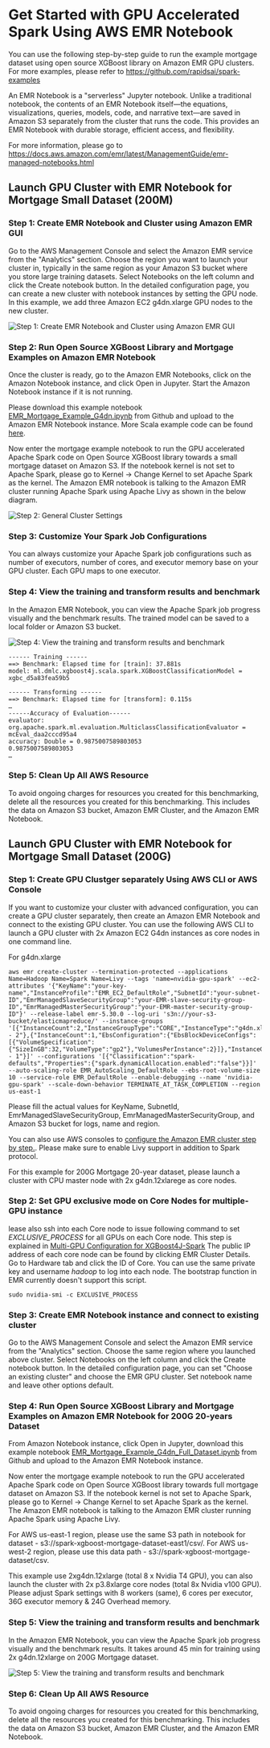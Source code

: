 # Get Started with GPU Accelerated Spark Using AWS EMR Notebook

You can use the following step-by-step guide to run the example mortgage dataset using open source XGBoost library on Amazon EMR GPU clusters.  For more examples, please refer to https://github.com/rapidsai/spark-examples

An EMR Notebook is a "serverless" Jupyter notebook. Unlike a traditional notebook, the contents of an EMR Notebook itself—the equations, visualizations, queries, models, code, and narrative text—are saved in Amazon S3 separately from the cluster that runs the code. This provides an EMR Notebook with durable storage, efficient access, and flexibility.

For more information, please go to https://docs.aws.amazon.com/emr/latest/ManagementGuide/emr-managed-notebooks.html


## Launch GPU Cluster with EMR Notebook for Mortgage Small Dataset (200M)

### Step 1:  Create EMR Notebook and Cluster using Amazon EMR GUI

Go to the AWS Management Console and select the Amazon EMR service from the "Analytics" section. Choose the region you want to launch your cluster in, typically in the same region as your Amazon S3 bucket where you store large training datasets. Select Notebooks on the left column and click the Create notebook button. In the detailed configuration page, you can create a new cluster with notebook instances by setting the GPU node. In this example, we add three Amazon EC2 g4dn.xlarge GPU nodes to the new cluster. 

![Step 1: Create EMR Notebook and Cluster using Amazon EMR GUI](pics/EMR_notebook_1.png)


### Step 2:  Run Open Source XGBoost Library and Mortgage Examples on Amazon EMR Notebook

Once the cluster is ready, go to the Amazon EMR Notebooks, click on the Amazon Notebook instance, and click Open in Jupyter. Start the Amazon Notebook instance if it is not running.

Please download this example notebook [EMR_Mortgage_Example_G4dn.ipynb](EMR_Mortgage_Example_G4dn.ipynb) from Github and upload to the Amazon EMR Notebook instance.  More Scala example code can be found [here](https://github.com/rapidsai/spark-examples/tree/master/examples/notebooks/scala).

Now enter the mortgage example notebook to run the GPU accelerated Apache Spark code on Open Source XGBoost library towards a small mortgage dataset on Amazon S3.  If the notebook kernel is not set to Apache Spark, please go to Kernel -> Change Kernel to set Apache Spark as the kernel. The Amazon EMR notebook is talking to the Amazon EMR cluster running Apache Spark using Apache Livy as shown in the below diagram.

![Step 2: General Cluster Settings](pics/EMR_notebook_2.png)

###  Step 3: Customize Your Spark Job Configurations

You can always customize your Apache Spark job configurations such as number of executors, number of cores, and executor memory base on your GPU cluster.  Each GPU maps to one executor. 

###  Step 4: View the training and transform results and benchmark

In the Amazon EMR Notebook, you can view the Apache Spark job progress visually and the benchmark results. The trained model can be saved to a local folder or Amazon S3 bucket. 


![Step 4: View the training and transform results and benchmark](pics/EMR_notebook_3.png)


```
------ Training ------
==> Benchmark: Elapsed time for [train]: 37.881s
model: ml.dmlc.xgboost4j.scala.spark.XGBoostClassificationModel = xgbc_d5a83fea59b5
 
------ Transforming ------
==> Benchmark: Elapsed time for [transform]: 0.115s
…
------Accuracy of Evaluation------
evaluator: org.apache.spark.ml.evaluation.MulticlassClassificationEvaluator = mcEval_daa2cccd95a4
accuracy: Double = 0.9875007589803053
0.9875007589803053
…
```

###  Step 5: Clean Up All AWS Resource 

To avoid ongoing charges for resources you created for this benchmarking, delete all the resources you created for this benchmarking. This includes the data on Amazon S3 bucket, Amazon EMR Cluster, and the Amazon EMR Notebook. 


## Launch GPU Cluster with EMR Notebook for Mortgage Small Dataset (200G)


### Step 1: Create GPU Clustger separately Using AWS CLI or AWS Console

If you want to customize your cluster with advanced configuration, you can  create a GPU cluster separately, then create an Amazon EMR Notebook and connect to the existing GPU cluster. You can use the following AWS CLI to launch a GPU cluster with 2x Amazon EC2 G4dn instances as core nodes in one command line.  

For g4dn.xlarge
```
aws emr create-cluster --termination-protected --applications Name=Hadoop Name=Spark Name=Livy --tags 'name=nvidia-gpu-spark' --ec2-attributes '{"KeyName":"your-key-name","InstanceProfile":"EMR_EC2_DefaultRole","SubnetId":"your-subnet-ID","EmrManagedSlaveSecurityGroup":"your-EMR-slave-security-group-ID","EmrManagedMasterSecurityGroup":"your-EMR-master-security-group-ID"}' --release-label emr-5.30.0 --log-uri 's3n://your-s3-bucket/elasticmapreduce/' --instance-groups '[{"InstanceCount":2,"InstanceGroupType":"CORE","InstanceType":"g4dn.xlarge","Name":"Core - 2"},{"InstanceCount":1,"EbsConfiguration":{"EbsBlockDeviceConfigs":[{"VolumeSpecification":{"SizeInGB":32,"VolumeType":"gp2"},"VolumesPerInstance":2}]},"InstanceGroupType":"MASTER","InstanceType":"m5.xlarge","Name":"Master - 1"}]' --configurations '[{"Classification":"spark-defaults","Properties":{"spark.dynamicAllocation.enabled":"false"}}]' --auto-scaling-role EMR_AutoScaling_DefaultRole --ebs-root-volume-size 10 --service-role EMR_DefaultRole --enable-debugging --name 'nvidia-gpu-spark' --scale-down-behavior TERMINATE_AT_TASK_COMPLETION --region us-east-1
```

Please fill the actual values for KeyName, SubnetId, EmrManagedSlaveSecurityGroup, EmrManagedMasterSecurityGroup,  and Amazon S3 bucket for logs, name and region.  

You can also use AWS consoles to [configure the Amazon EMR cluster step by step.](emr.md). Please make sure to enable Livy support in addition to Spark protocol. 

For this example for 200G Mortgage 20-year dataset, please launch a cluster with CPU master node with 2x g4dn.12xlarege as core nodes.

### Step 2: Set GPU exclusive mode on Core Nodes for multiple-GPU instance

lease also ssh into each Core node to issue following command to set *EXCLUSIVE_PROCESS*  for all GPUs on each Core node.
This step is explained in [Multi-GPU Configuration for XGBoost4J-Spark](/advanced-topics/multi-gpu.md) The public IP address of each core node can be found by clicking EMR Cluster Details. Go to Hardware tab and click the ID of Core. 
You can use the same private key and username *hadoop* to log into each node. The bootstrap function in EMR currently doesn't support this script.

```
sudo nvidia-smi -c EXCLUSIVE_PROCESS 
```

### Step 3: Create EMR Notebook instance and connect to existing cluster

Go to the AWS Management Console and select the Amazon EMR service from the "Analytics" section. Choose the same region where you launched above cluster. Select Notebooks on the left column and click the Create notebook button. In the detailed configuration page, you can set "Choose an existing cluster" and choose the EMR GPU cluster. Set notebook name and leave other options default. 


### Step 4:  Run Open Source XGBoost Library and Mortgage Examples on Amazon EMR Notebook for 200G 20-years Dataset

From Amazon Notebook instance, click Open in Jupyter, download this example notebook [EMR_Mortgage_Example_G4dn_Full_Dataset.ipynb](EMR_Mortgage_Example_G4dn_Full_Dataset.ipynb) from Github and upload to the Amazon EMR Notebook instance.  

Now enter the mortgage example notebook to run the GPU accelerated Apache Spark code on Open Source XGBoost library towards full mortgage dataset on Amazon S3.  If the notebook kernel is not set to Apache Spark, please go to Kernel -> Change Kernel to set Apache Spark as the kernel. The Amazon EMR notebook is talking to the Amazon EMR cluster running Apache Spark using Apache Livy.

For AWS us-east-1 region,  please use the same S3 path in notebook for dataset - s3://spark-xgboost-mortgage-dataset-east1/csv/.  For AWS us-west-2 region, please use this data path - s3://spark-xgboost-mortgage-dataset/csv.

This example use 2xg4dn.12xlarge (total 8 x Nvidia T4 GPU), you can also launch the cluster with 2x p3.8xlarge core nodes (total 8x Nvidia v100 GPU).  Please adjust Spark settings with 8 workers (same),  6 cores per executor, 36G executor memory & 24G Overhead memory. 

###  Step 5: View the training and transform results and benchmark

In the Amazon EMR Notebook, you can view the Apache Spark job progress visually and the benchmark results. It takes around 45 min for training using 2x g4dn.12xlarge on 200G Mortgage dataset. 


![Step 5: View the training and transform results and benchmark](pics/EMR_notebook_4.png)


###  Step 6: Clean Up All AWS Resource 

To avoid ongoing charges for resources you created for this benchmarking, delete all the resources you created for this benchmarking. This includes the data on Amazon S3 bucket, Amazon EMR Cluster, and the Amazon EMR Notebook. 






